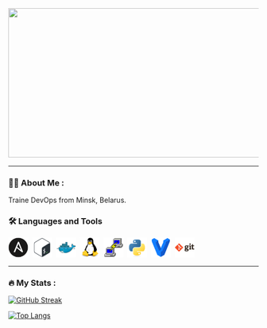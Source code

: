 <div align="center">
  <img src="https://i.giphy.com/media/v1.Y2lkPTc5MGI3NjExam1pN3lqd202OWdlNzVjNmJocW56enJxYnhxaWt2cHF5bnNmMTZjNyZlcD12MV9pbnRlcm5hbF9naWZfYnlfaWQmY3Q9Zw/5ZTycLGtyk2fsIwD1R/giphy.gif" width="600" height="300"/>
</div>

---

### :woman_technologist: About Me :
Traine DevOps from Minsk, Belarus.

### :hammer_and_wrench: Languages and Tools 
<div>
  <img src="https://github.com/devicons/devicon/blob/master/icons/ansible/ansible-original.svg" title="Ansible" alt="Ansible" width="40" height="40"/>&nbsp;
  <img src="https://github.com/devicons/devicon/blob/master/icons/bash/bash-original.svg" title="Bash" alt="Bash" width="40" height="40"/>&nbsp;
  <img src="https://github.com/devicons/devicon/blob/master/icons/docker/docker-original.svg" title="Docker" alt="Docker" width="40" height="40"/>&nbsp;
  <img src="https://github.com/devicons/devicon/blob/master/icons/linux/linux-original.svg" title="Linux" alt="Linux" width="40" height="40"/>&nbsp;
  <img src="https://github.com/devicons/devicon/blob/master/icons/putty/putty-original.svg" title="Putty" alt="Putty" width="40" height="40"/>&nbsp;
  <img src="https://github.com/devicons/devicon/blob/master/icons/python/python-original.svg" title="Python" alt="Python" width="40" height="40"/>&nbsp;
  <img src="https://github.com/devicons/devicon/blob/master/icons/vagrant/vagrant-original.svg" title="Vagrant" alt="Vagrant" width="40" height="40"/>&nbsp;
  <img src="https://github.com/devicons/devicon/blob/master/icons/git/git-original-wordmark.svg" title="Git" **alt="Git" width="40" height="40"/>
</div>

---

### :fire: My Stats :
[![GitHub Streak](https://github-readme-streak-stats.herokuapp.com?user=shelovesuastra)](https://git.io/streak-stats)


[![Top Langs](https://github-readme-stats.vercel.app/api/top-langs/?username=shelovesuastra)](https://github.com/anuraghazra/github-readme-stats)

